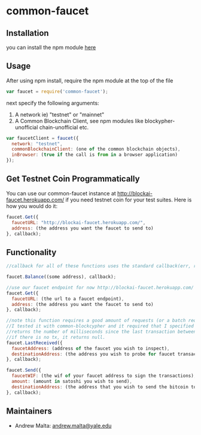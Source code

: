 # common-faucet

## Installation

you can install the npm module <a href="https://www.npmjs.com/package/common-faucet">here</a>

## Usage

After using npm install, require the npm module at the top of the file

```javascript
var faucet = require('common-faucet');
```
next specify the following arguments:
1. A network ie) "testnet" or "mainnet"
2. A Common Blockchain Client, see npm modules like blockypher-unofficial chain-unofficial etc.

```javascript
var faucetClient = faucet({
  network: "testnet",
  commonBlockchainClient: (one of the common blockchain objects),
  inBrowser: (true if the call is from in a browser application)
});
```

## Get Testnet Coin Programmatically
You can use our common-faucet instance at http://blockai-faucet.herokuapp.com/ if you need testnet coin for
your test suites. Here is how you would do it:

```javascript
faucet.Get({
  faucetURL: "http://blockai-faucet.herokuapp.com/",
  address: (the address you want the faucet to send to)
}, callback);
```

## Functionality

```javascript
//callback for all of these functions uses the standard callback(err, resp)

faucet.Balance((some address), callback);

//use our faucet endpoint for now http://blockai-faucet.herokuapp.com/
faucet.Get({
  faucetURL: (the url to a faucet endpoint),
  address: (the address you want the faucet to send to)
}, callback);

//note this function requires a good amount of requests (or a batch request) to work.
//I tested it with common-blockcypher and it required that I specified an api key to common-blockcypher
//returns the number of milliseconds since the last transaction between the faucetAddress and destinationAddress
//if there is no tx, it returns null.
faucet.LastReceived({
  faucetAddress: (address of the faucet you wish to inspect),
  destinationAddress: (the address you wish to probe for faucet transactions)
}, callback);

faucet.Send({
  faucetWIF: (the wif of your faucet address to sign the transactions),
  amount: (amount in satoshi you wish to send),
  destinationAddress: (the address that you wish to send the bitcoin to)
}, callback);
```

## Maintainers
* Andrew Malta: andrew.malta@yale.edu

